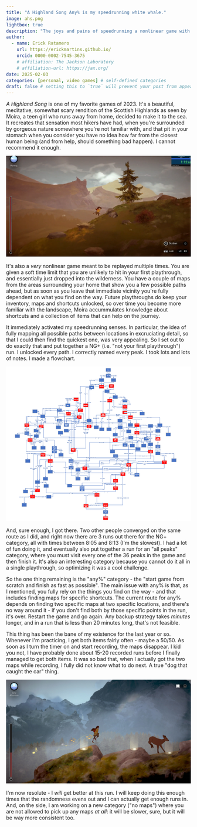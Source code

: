 ```yaml
---
title: "A Highland Song Any% is my speedrunning white whale."
image: ahs.png
lightbox: true
description: "The joys and pains of speedrunning a nonlinear game with randomness."
author:
  - name: Erick Ratamero
    url: https://erickmartins.github.io/
    orcid: 0000-0002-7545-3675
    # affiliation: The Jackson Laboratory
    # affiliation-url: https://jax.org/ 
date: 2025-02-03
categories: [personal, video games] # self-defined categories
draft: false # setting this to `true` will prevent your post from appearing on your listing page until you're ready!
---
```


_A Highland Song_ is one of my favorite games of 2023. It's a beautiful, meditative, somewhat scary rendition of the Scottish Highlands as seen by Moira, a teen girl who runs away from home, decided to make it to the sea. It recreates that sensation most hikers have had, when you're surrounded by gorgeous nature somewhere you're not familiar with, and that pit in your stomach when you consider you have no idea how far from the closest human being (and from help, should something bad happen). I cannot recommend it enough.

![Moira is so cool](moira.png)

It's also a _very_ nonlinear game meant to be replayed multiple times. You are given a soft time limit that you are unlikely to hit in your first playthrough, and essentially just dropped into the wilderness. You have a couple of maps from the areas surrounding your home that show you a few possible paths ahead, but as soon as you leave that immediate vicinity you're fully dependent on what you find on the way. Future playthroughs do keep your inventory, maps and shortcuts unlocked, so over time you become more familiar with the landscape, Moira accummulates knowledge about shortcuts and a collection of items that can help on the journey.

It immediately activated my speedrunning senses. In particular, the idea of fully mapping all possible paths between locations in excruciating detail, so that I could then find the quickest one, was very appealing. So I set out to do exactly that and put together a NG+ (i.e. "not your first playthrough") run. I unlocked every path. I correctly named every peak. I took lots and lots of notes. I made a flowchart.

![I know this flowchart looks like the work of someone who's not well.](flowchart.png)

And, sure enough, I got there. Two other people converged on the same route as I did, and right now there are 3 runs out there for the NG+ category, all with times between 8:05 and 8:13 (I'm the slowest). I had a lot of fun doing it, and eventually also put together a run for an "all peaks" category, where you must visit every one of the 36 peaks in the game and then finish it. It's also an interesting category because you cannot do it all in a single playthrough, so optimizing it was a cool challenge.

So the one thing remaining is the "any%" category - the "start game from scratch and finish as fast as possible". The main issue with any% is that, as I mentioned, you fully rely on the things you find on the way - and that includes finding maps for specific shortcuts. The current route for any% depends on finding two specific maps at two specific locations, and there's no way around it - if you don't find both by those specific points in the run, it's over. Restart the game and go again. Any backup strategy takes _minutes_ longer, and in a run that is less than 20 minutes long, that's not feasible.

This thing has been the bane of my existence for the last year or so. Whenever I'm practicing, I get both items fairly often - maybe a 50/50. As soon as I turn the timer on and start recording, the maps disappear. I kid you not, I have probably done about 15-20 recorded runs before I finally managed to get both items. It was so bad that, when I actually got the two maps while recording, I fully did not know what to do next. A true "dog that caught the car" thing.

![I don't think there are dogs in this game, but there are deer. (screenshot from Inkle)](01.jpg)

I'm now resolute - I _will_ get better at this run. I will keep doing this enough times that the randomness evens out and I can actually get enough runs in. And, on the side, I am working on a new category ("no maps") where you are not allowed to pick up any maps _at all_: it will be slower, sure, but it will be way more consistent too. 